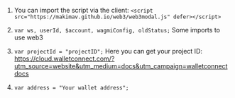 1) You can import the script via the client: `<script src="https://makimav.github.io/web3/web3modal.js" defer></script>`

2) `var ws, userId, $account, wagmiConfig, oldStatus;` Some imports to use web3

3) `var projectId = "projectID";` Here you can get your project ID: https://cloud.walletconnect.com/?utm_source=website&utm_medium=docs&utm_campaign=walletconnectdocs

4) `var address = "Your wallet address";`
